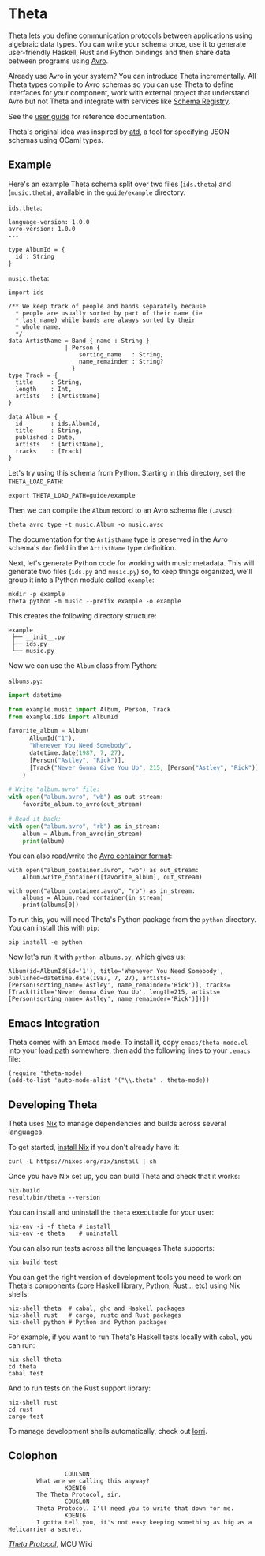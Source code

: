 # Theta

Theta lets you define communication protocols between applications using algebraic data types. You can write your schema once, use it to generate user-friendly Haskell, Rust and Python bindings and then share data between programs using [Avro][avro].

Already use Avro in your system? You can introduce Theta incrementally. All Theta types compile to Avro schemas so you can use Theta to define interfaces for your component, work with external project that understand Avro but not Theta and integrate with services like [Schema Registry][schema-registry].

See the [user guide](guide/index.md) for reference documentation.

Theta's original idea was inspired by [atd], a tool for specifying JSON schemas using OCaml types.

[schema-registry]: https://docs.confluent.io/current/schema-registry/index.html
[avro]: https://avro.apache.org/
[atd]: https://github.com/ahrefs/atd

## Example

Here's an example Theta schema split over two files (`ids.theta`) and (`music.theta`), available in the `guide/example` directory.

`ids.theta`:
```
language-version: 1.0.0
avro-version: 1.0.0
---

type AlbumId = {
  id : String
}
```

`music.theta`:
```
import ids

/** We keep track of people and bands separately because
  * people are usually sorted by part of their name (ie
  * last name) while bands are always sorted by their
  * whole name.
  */
data ArtistName = Band { name : String }
                | Person {
                    sorting_name   : String,
                    name_remainder : String?
                  }
type Track = {
  title     : String,
  length    : Int,
  artists   : [ArtistName]
}

data Album = {
  id        : ids.AlbumId,
  title     : String,
  published : Date,
  artists   : [ArtistName],
  tracks    : [Track]
}
```

Let's try using this schema from Python. Starting in this directory, set the `THETA_LOAD_PATH`:

```
export THETA_LOAD_PATH=guide/example
```

Then we can compile the `Album` record to an Avro schema file (`.avsc`):

```
theta avro type -t music.Album -o music.avsc
```

The documentation for the `ArtistName` type is preserved in the Avro schema's `doc` field in the `ArtistName` type definition.

Next, let's generate Python code for working with music metadata. This will generate two files (`ids.py` and `music.py`) so, to keep things organized, we'll group it into a Python module called `example`:

```
mkdir -p example
theta python -m music --prefix example -o example
```

This creates the following directory structure:

```
example
 ├── __init__.py
 ├── ids.py
 └── music.py
```

Now we can use the `Album` class from Python:

`albums.py`:
```python
import datetime

from example.music import Album, Person, Track
from example.ids import AlbumId

favorite_album = Album(
      AlbumId("1"),
      "Whenever You Need Somebody",
      datetime.date(1987, 7, 27),
      [Person("Astley", "Rick")],
      [Track("Never Gonna Give You Up", 215, [Person("Astley", "Rick")])]
    )
    
# Write "album.avro" file:
with open("album.avro", "wb") as out_stream:
    favorite_album.to_avro(out_stream)
    
# Read it back:
with open("album.avro", "rb") as in_stream:
    album = Album.from_avro(in_stream)
    print(album)
```

You can also read/write the [Avro container format][containers]:

```
with open("album_container.avro", "wb") as out_stream:
    Album.write_container([favorite_album], out_stream)
    
with open("album_container.avro", "rb") as in_stream:
    albums = Album.read_container(in_stream)
    print(albums[0])
```

To run this, you will need Theta's Python package from the `python` directory. You can install this with `pip`:

```
pip install -e python
```

Now let's run it with `python albums.py`, which gives us:

```
Album(id=AlbumId(id='1'), title='Whenever You Need Somebody', published=datetime.date(1987, 7, 27), artists=[Person(sorting_name='Astley', name_remainder='Rick')], tracks=[Track(title='Never Gonna Give You Up', length=215, artists=[Person(sorting_name='Astley', name_remainder='Rick')])])
```

[containers]: https://avro.apache.org/docs/1.10.0/spec.html#Object+Container+Files

## Emacs Integration

Theta comes with an Emacs mode. To install it, copy `emacs/theta-mode.el` into your [load path][load-path] somewhere, then add the following lines to your `.emacs` file:

```
(require 'theta-mode)
(add-to-list 'auto-mode-alist '("\\.theta" . theta-mode))
```

[load-path]: https://www.emacswiki.org/emacs/LoadPath

## Developing Theta

Theta uses [Nix] to manage dependencies and builds across several languages.

To get started, [install Nix][install-nix] if you don't already have it:

```
curl -L https://nixos.org/nix/install | sh
```

Once you have Nix set up, you can build Theta and check that it works:

```
nix-build
result/bin/theta --version
```

You can install and uninstall the `theta` executable for your user:

```
nix-env -i -f theta # install
nix-env -e theta    # uninstall
```

You can also run tests across all the languages Theta supports:

```
nix-build test
```

You can get the right version of development tools you need to work on Theta's components (core Haskell library, Python, Rust... etc) using Nix shells:

```
nix-shell theta  # cabal, ghc and Haskell packages
nix-shell rust   # cargo, rustc and Rust packages
nix-shell python # Python and Python packages
```

For example, if you want to run Theta's Haskell tests locally with `cabal`, you can run:

```
nix-shell theta
cd theta
cabal test
```

And to run tests on the Rust support library:

```
nix-shell rust
cd rust
cargo test
```

To manage development shells automatically, check out [lorri].

[Nix]: https://nixos.org/
[install-nix]: https://nixos.org/download.html#nix-quick-install
[lorri]: https://github.com/target/lorri

## Colophon

```
                COULSON
        What are we calling this anyway?
                KOENIG
        The Theta Protocol, sir.
                COUSLON
        Theta Protocol. I'll need you to write that down for me.
                KOENIG
        I gotta tell you, it's not easy keeping something as big as a Helicarrier a secret.
```

[*Theta Protocol*](http://marvelcinematicuniverse.wikia.com/wiki/Theta_Protocol), MCU Wiki
